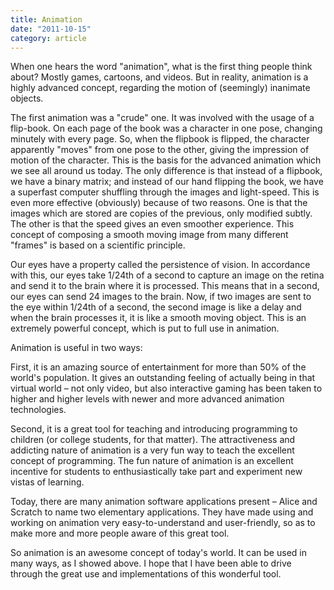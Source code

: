 ```yaml
---
title: Animation
date: "2011-10-15"
category: article
---
```


When one hears the word "animation", what is the first thing people think about? Mostly games, cartoons, and videos. But in reality, animation is a highly advanced concept, regarding the motion of (seemingly) inanimate objects.

The first animation was a "crude" one. It was involved with the usage of a flip-book. On each page of the book was a character in one pose, changing minutely with every page. So, when the flipbook is flipped, the character apparently "moves" from one pose to the other, giving the impression of motion of the character. This is the basis for the advanced animation which we see all around us today. The only difference is that instead of a flipbook, we have a binary matrix; and instead of our hand flipping the book, we have a superfast computer shuffling through the images and light-speed. This is even more effective (obviously) because of two reasons. One is that the images which are stored are copies of the previous, only modified subtly. The other is that the speed gives an even smoother experience. This concept of composing a smooth moving image from many different "frames" is based on a scientific principle.

Our eyes have a property called the persistence of vision. In accordance with this, our eyes take 1/24th of a second to capture an image on the retina and send it to the brain where it is processed. This means that in a second, our eyes can send 24 images to the brain. Now, if two images are sent to the eye within 1/24th of a second, the second image is like a delay and when the brain processes it, it is like a smooth moving object. This is an extremely powerful concept, which is put to full use in animation.

Animation is useful in two ways:

First, it is an amazing source of entertainment for more than 50% of the world's population. It gives an outstanding feeling of actually being in that virtual world – not only video, but also interactive gaming has been taken to higher and higher levels with newer and more advanced animation technologies.

Second, it is a great tool for teaching and introducing programming to children (or college students, for that matter). The attractiveness and addicting nature of animation is a very fun way to teach the excellent concept of programming. The fun nature of animation is an excellent incentive for students to enthusiastically take part and experiment new vistas of learning.

Today, there are many animation software applications present – Alice and Scratch to name two elementary applications. They have made using and working on animation very easy-to-understand and user-friendly, so as to make more and more people aware of this great tool.

So animation is an awesome concept of today's world. It can be used in many ways, as I showed above. I hope that I have been able to drive through the great use and implementations of this wonderful tool.
